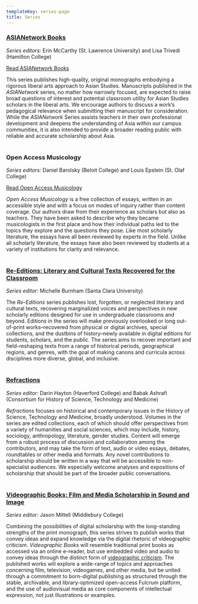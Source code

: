```yaml
---
templateKey: series-page
title: Series
---
```

### [ASIANetwork Books](https://www.leverpress.org/asianetwork/)

*Series editors:* Erin McCarthy (St. Lawrence University) and Lisa Trivedi (Hamilton College)

<a class="btn btn-secondary" href="https://www.fulcrum.org/leverpress?f%5Bseries_sim%5D%5B%5D=ASIANetwork+Books&locale=en">Read ASIANetwork Books</a>

This series publishes high-quality, original monographs embodying a rigorous liberal arts approach to Asian Studies. Manuscripts published in the *ASIANetwork* series, no matter how narrowly focused, are expected to raise broad questions of interest and potential classroom utility for Asian Studies scholars in the liberal arts. We encourage authors to discuss a work’s pedagogical relevance when submitting their manuscript for consideration. While the *ASIANetwork* Series assists teachers in their own professional development and deepens the understanding of Asia within our campus communities, it is also intended to provide a broader reading public with reliable and accurate scholarship about Asia.<br> <br>

### Open Access Musicology

*Series editors:* Daniel Barolsky (Beloit College) and Louis Epstein (St. Olaf College)

<a class="btn btn-secondary" href="https://www.fulcrum.org/leverpress?f%5Bseries_sim%5D%5B%5D=Open+Access+Musicology&locale=en">Read Open Access Musicology</a>

*Open Access Musicology* is a free collection of essays, written in an accessible style and with a focus on modes of inquiry rather than content coverage. Our authors draw from their experience as scholars but also as teachers. They have been asked to describe why they became musicologists in the first place and how their individual paths led to the topics they explore and the questions they pose. Like most scholarly literature, the essays have all been reviewed by experts in the field. Unlike all scholarly literature, the essays have also been reviewed by students at a variety of institutions for clarity and relevance.<br> <br>

### [Re-Editions: Literary and Cultural Texts Recovered for the Classroom](https://www.leverpress.org/reeditions/)

*Series editor:* Michelle Burnham (Santa Clara University)

The *Re-Editions* series publishes lost, forgotten, or neglected literary and cultural texts, recovering marginalized voices and perspectives in new scholarly editions designed for use in undergraduate classrooms and beyond. Editions in the series will make previously overlooked or long out-of-print works–recovered from physical or digital archives, special collections, and the dustbins of history–newly available in digital editions for students, scholars, and the public. The series aims to recover important and field-reshaping texts from a range of historical periods, geographical regions, and genres, with the goal of making canons and curricula across disciplines more diverse, global, and inclusive.<br> <br>

### [R﻿efractions](https://www.leverpress.org/historiesofstem/)

*Series editor:* Darin Hayton (Haverford College) and Babak Ashrafi (Consortium for History of Science, Technology and Medicine)

*Refractions* focuses on historical and contemporary issues in the History of Science, Technology and Medicine, broadly understood. Volumes in the series are edited collections, each of which should offer perspectives from a variety of humanities and social sciences, which may include, history, sociology, anthropology, literature, gender studies. Content will emerge from a robust process of discussion and collaboration among the contributors, and may take the form of text, audio or video essays, debates, roundtables or other media and formats. Any novel contributions to scholarship should be written in a way that will be accessible to non-specialist audiences. We especially welcome analyses and expositions of scholarship that should be part of the broader public conversations.<br> <br>

### [Videographic Books: Film and Media Scholarship in Sound and Image](https://www.leverpress.org/videographicbooks/)

*Series editor:* Jason Mittell (Middlebury College)

Combining the possibilities of digital scholarship with the long-standing strengths of the print monograph, this series strives to publish works that convey ideas and expand knowledge via the digital rhetoric of videographic criticism. *Videographic Books* will resemble traditional print books as accessed via an online e-reader, but use embedded video and audio to convey ideas through the distinct form of [videographic criticism](https://sites.middlebury.edu/videoworkshop/what-is-videographic-criticism/). The published works will explore a wide-range of topics and approaches concerning film, television, videogames, and other media, but be united through a commitment to born-digital publishing as structured through the stable, archivable, and library-optimized open-access Fulcrum platform, and the use of audiovisual media as core components of intellectual expression, not just illustrations or examples.